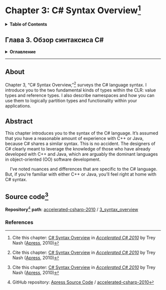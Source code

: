 # Chapter 3: C# Syntax Overview[^1]
<details>
  <summary><b>Table of Contents</b></summary>

- C# Is a Strongly Typed Language
- Expressions
- Statements and Expressions
- Types and Variables
  * Value Types
    * Enumerations
    * Flags Enumerations
  * Reference Types
  * Default Variable Initialization
  * Implicitly Typed Local Variables
  * Type Conversion
    * Array Covariance
    * Boxing Conversion
  * as and is Operators
  * Generics
- Namespaces
  * Defining Namespaces
  * Using Namespaces
- Control Flow
  * if-else, while, do-while, and for
  * switch
  * foreach
  * break, continue, goto, return, and throw
- Summary
</details>

## Глава 3. Обзор синтаксиса C#
<details>
  <summary><b>Оглавление</b></summary>

- C# — строго типизированный язык
- Выражения
- Операторы и выражения
- Типы и переменные
  * Типы значений
  * Ссылочные типы
  * Инициализация переменных по умолчанию
  * Неявно типизированные локальные переменные
  * Преобразования типов
  * Операции as и is
  * Обобщения
- Пространства имён
  * Определение пространств имён
  * Использование пространств имён 
- Поток управления
  * if-else, while, do-while и for
  * switch
  * foreach
  * break, continue, goto, return и throw
- Резюме
</details>

---
## About
Chapter 3, “C# Syntax Overview,”[^1] surveys the C# language syntax. I introduce you to the two 
fundamental kinds of types within the CLR: value types and reference types. I also describe namespaces 
and how you can use them to logically partition types and functionality within your applications.

## Abstract
This chapter introduces you to the syntax of the C# language. It’s assumed that you have a reasonable 
amount of experience with C++ or Java, because C# shares a similar syntax. This is no accident. The 
designers of C# clearly meant to leverage the knowledge of those who have already developed with C++ 
and Java, which are arguably the dominant languages in object-oriented (OO) software development.

&nbsp;&nbsp;&nbsp; I’ve noted nuances and differences that are specific to the C# language. But, if you’re familiar with 
either C++ or Java, you’ll feel right at home with C# syntax.

## Source code[^1]
**Repository**[^2] **path**: [accelerated-csharp-2010](https://github.com/Apress/accelerated-csharp-2010)
/ [3_syntax_overview](https://github.com/Apress/accelerated-csharp-2010/tree/master/3_syntax_overview)

### References
[^1]: Cite this chapter: [C# Syntax Overview](https://link.springer.com/chapter/10.1007/978-1-4302-2538-6_3) in [_Accelerated C# 2010_](https://link.springer.com/book/10.1007/978-1-4302-2538-6) by Trey Nash ([Apress](https://www.apress.com/), 2010)
[^2]: GitHub repository: [Apress Source Code](https://github.com/Apress) / [accelerated-csharp-2010](https://github.com/Apress/accelerated-csharp-2010)
